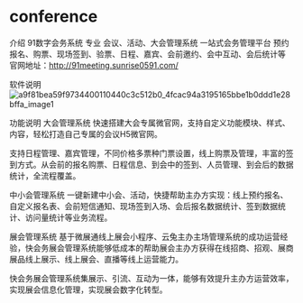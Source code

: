 # conference
介绍
91数字会务系统 专业 会议、活动、大会管理系统 一站式会务管理平台 预约报名、购票、现场签到、验票、日程、嘉宾、会前邀约、会中互动、会后统计等 官网地址：http://91meeting.sunrise0591.com/

软件说明
![a9f81bea59f9734400110440c3c512b0_4fcac94a3195165bbe1b0ddd1e28bffa_image1](https://github.com/user-attachments/assets/7d5647de-a12d-4d06-808b-c59798e11218)


功能说明
大会管理系统 快速搭建大会专属微官网，支持自定义功能模块、样式、内容，轻松打造自己专属的会议H5微官网。

支持日程管理、嘉宾管理，不同价格多票种门票设置，线上购票及管理，丰富的签到方式。从会前的报名购票、日程信息、到会中的签到、人员管理、到会后的数据统计，全流程覆盖。

中小会管理系统 一键新建中小会、活动，快捷帮助主办方实现：线上预约报名、自定义报名表、会前短信通知、现场签到入场、会后报名数据统计、签到数据统计、访问量统计等业务流程。

展会管理系统 基于微展通线上展会小程序、云兔主办主场管理系统的成功运营经验，快会务展会管理系统能够低成本的帮助展会主办方获得在线招商、招观、展商展品线上展示、线上展会、直播等线上运营能力。

快会务展会管理系统集展示、引流、互动为一体，能够有效提升主办方运营效率，实现展会信息化管理，实现展会数字化转型。
